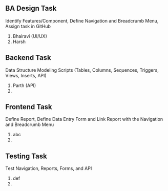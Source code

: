 ## BA Design Task
Identify Features/Component, Define Navigation and Breadcrumb Menu, Assign task in GitHub
1. Bhairavi (UI/UX)
2. Harsh


## Backend Task
Data Structure Modeling Scripts (Tables, Columns, Sequences, Triggers, Views, Inserts, API)
1. Parth (API)
2. 


## Frontend Task
Define Report, Define Data Entry Form and Link Report with the Navigation and Breadcrumb Menu
1. abc
2. 

## Testing Task
Test Navigation, Reports, Forms, and API
1. def
2. 
